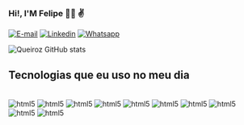 ### Hi!,  I'M Felipe  👨‍💻 ✌️

[![E-mail](https://img.shields.io/badge/Gmail-D14836?style=for-the-badge&logo=gmail&logoColor=white)](https://https://mail.google.com)
[![Linkedin](https://img.shields.io/badge/LinkedIn-0077B5?style=for-the-badge&logo=linkedin&logoColor=white)](https://www.linkedin.com/in/felipe-oliveira-73b9a822b/)
[![Whatsapp](https://img.shields.io/badge/WhatsApp-25D366?style=for-the-badge&logo=whatsapp&logoColor=white
)](https://wa.me/qr/Q56PZKMVX5FXE1) 


![Queiroz GitHub stats](https://github-readme-stats.vercel.app/api?username=Feelpzs&show_icons=true&theme=tokyonight)



## Tecnologias que eu uso no meu dia



<div style="display: inline_block"><br/>
<img align ="center" alt= "html5" src= "https://img.shields.io/badge/JavaScript-F7DF1E?style=for-the-badge&logo=javascript&logoColor=black"/>
<img align ="center" alt= "html5" src= "https://img.shields.io/badge/HTML5-E34F26?style=for-the-badge&logo=html5&logoColor=white"/>
<img align ="center" alt= "html5" src= "https://img.shields.io/badge/CSS3-1572B6?style=for-the-badge&logo=css3&logoColor=white"/>
<img align ="center" alt= "html5" src= "https://img.shields.io/badge/Microsoft%20SQL%20Server-CC2927?style=for-the-badge&logo=microsoft%20sql%20server&logoColor=white"/>
<img align ="center" alt= "html5" src= "https://img.shields.io/badge/MySQL-005C84?style=for-the-badge&logo=mysql&logoColor=white"/>
<img align ="center" alt= "html5" src= "https://img.shields.io/badge/Jira-0052CC?style=for-the-badge&logo=Jira&logoColor=white"/>
<img align ="center" alt= "html5" src= "https://img.shields.io/badge/Jenkins-D24939?style=for-the-badge&logo=Jenkins&logoColor=white"/>
<img align = "center" alt= "html5" src= "https://img.shields.io/badge/Python-3776AB?style=for-the-badge&logo=python&logoColor=white"/>
<img align ="center" alt= "html5" src= "https://img.shields.io/badge/Django-092E20?style=for-the-badge&logo=django&logoColor=white"/>
<img align ="center" alt= "html5" src= "https://img.shields.io/badge/Amazon_AWS-232F3E?style=for-the-badge&logo=amazon-aws&logoColor=white"/>
